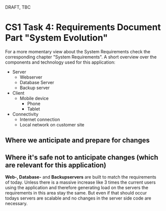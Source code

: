 DRAFT, TBC

# CS1 Task 4: Requirements Document Part "System Evolution"
For a more momentary view about the System Requirements check the corresponding chapter "System Requirements". A short overview over the components and technology used for this application:
  * Server
    * Webserver
    * Database Server
    * Backup server
  * Client
    * Mobile device
      * Phone
      * Tablet
  * Connectivity
    * Internet connection
    * Local network on customer site

## Where we anticipate and prepare for changes


## Where it's safe not to anticipate changes (which are relevant for this application)
**Web-, Database-** and **Backupservers** are built to match the requirements of today. Unless there is a massive increase like 3 times the current users using the application and therefore generating load on the servers the requirements in this area stay the same. But even if that should occur todays servers are scalable and no changes in the server side code are necessary.
